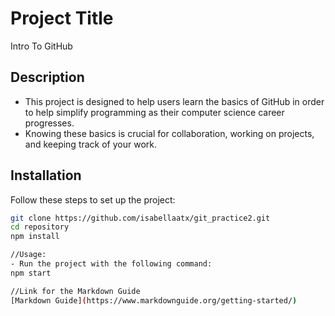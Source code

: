 # Project Title
Intro To GitHub 

## Description
- This project is designed to help users learn the basics of GitHub in order to help simplify programming as their computer science career progresses.
- Knowing these basics is crucial for collaboration, working on projects, and keeping track of your work.

## Installation
Follow these steps to set up the project:
```bash
git clone https://github.com/isabellaatx/git_practice2.git
cd repository
npm install

//Usage:
- Run the project with the following command:
npm start

//Link for the Markdown Guide
[Markdown Guide](https://www.markdownguide.org/getting-started/)
